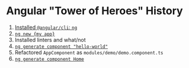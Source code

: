 # Angular "Tower of Heroes" History

1. [Installed `@angular/cli`: `ng`](https://angular.io/tutorial/first-app)
1. [`ng new {my app}`](https://angular.io/cli)
1. Installed linters and what/not
1. [`ng generate component "hello-world"`](https://angular.io/tutorial/first-app/first-app-lesson-01)
1. Refactored `AppComponent` as `modules/demo/demo.component.ts`
1. [`ng generate component Home`](https://angular.io/tutorial/first-app/first-app-lesson-02)
